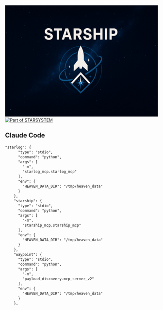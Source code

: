 ![](https://raw.githubusercontent.com/sancovp/starship-mcp/refs/heads/main/starship_small.png)
[![Part of STARSYSTEM](https://img.shields.io/badge/Part%20of-STARSYSTEM-blue)](https://github.com/sancovp/starsystem-metarepo)


## Claude Code
```
"starlog": {
      "type": "stdio",
      "command": "python",
      "args": [
        "-m",
        "starlog_mcp.starlog_mcp"
      ],
      "env": {
        "HEAVEN_DATA_DIR": "/tmp/heaven_data"
      }
    },
    "starship": {
      "type": "stdio",
      "command": "python",
      "args": [
        "-m",
        "starship_mcp.starship_mcp"
      ],
      "env": {
        "HEAVEN_DATA_DIR": "/tmp/heaven_data"
      }
    },
    "waypoint": {
      "type": "stdio",
      "command": "python",
      "args": [
        "-m",
        "payload_discovery.mcp_server_v2"
      ],
      "env": {
        "HEAVEN_DATA_DIR": "/tmp/heaven_data"
      }
    },
```
